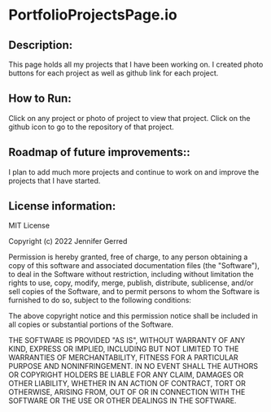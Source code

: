 # PortfolioProjectsPage.io
## Description:
This page holds all my projects that I have been working on. I created photo buttons for each project as well as github link for each project. 
## How to Run:  
Click on any project or photo of project to view that project. Click on the github icon to go to the repository of that project.
## Roadmap of future improvements:: 
I plan to add much more projects and continue to work on and improve the projects that I have started.
## License information: 
MIT License

Copyright (c) 2022 Jennifer Gerred

Permission is hereby granted, free of charge, to any person obtaining a copy
of this software and associated documentation files (the "Software"), to deal
in the Software without restriction, including without limitation the rights
to use, copy, modify, merge, publish, distribute, sublicense, and/or sell
copies of the Software, and to permit persons to whom the Software is
furnished to do so, subject to the following conditions:

The above copyright notice and this permission notice shall be included in all
copies or substantial portions of the Software.

THE SOFTWARE IS PROVIDED "AS IS", WITHOUT WARRANTY OF ANY KIND, EXPRESS OR
IMPLIED, INCLUDING BUT NOT LIMITED TO THE WARRANTIES OF MERCHANTABILITY,
FITNESS FOR A PARTICULAR PURPOSE AND NONINFRINGEMENT. IN NO EVENT SHALL THE
AUTHORS OR COPYRIGHT HOLDERS BE LIABLE FOR ANY CLAIM, DAMAGES OR OTHER
LIABILITY, WHETHER IN AN ACTION OF CONTRACT, TORT OR OTHERWISE, ARISING FROM,
OUT OF OR IN CONNECTION WITH THE SOFTWARE OR THE USE OR OTHER DEALINGS IN THE
SOFTWARE.

